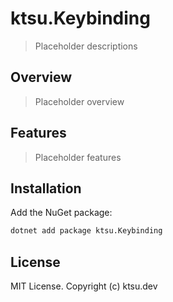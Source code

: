 # ktsu.Keybinding

> Placeholder descriptions

## Overview

> Placeholder overview

## Features

> Placeholder features

## Installation

Add the NuGet package:

```bash
dotnet add package ktsu.Keybinding
```

## License

MIT License. Copyright (c) ktsu.dev
